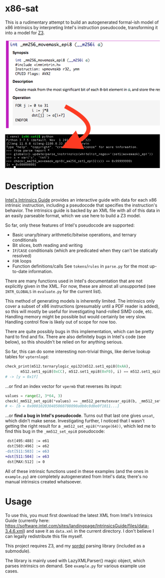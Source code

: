 x86-sat
===
This is a rudimentary attempt to build an autogenerated formal-ish model of
x86 intrinsics by interpreting Intel's instruction pseudocode, transforming
it into a model for [Z3](https://github.com/Z3Prover/z3).

![overview image](overview-1.png)

# Description
[Intel's Intrinsics Guide](https://software.intel.com/sites/landingpage/IntrinsicsGuide/) provides an interactive
guide with data for each x86 intrinsic instruction, including a pseudocode that specifies the instruction's
behavior. The intrinsics guide is backed by an XML file with all of this data in an easily parseable format,
which we use here to build a Z3 model.

So far, only these features of Intel's pseudocode are supported:
* Basic unary/binary arithmetic/bitwise operations, and ternary conditionals
* Bit slices, both reading and writing
* `IF`/`CASE` conditionals (which are predicated when they can't be statically resolved)
* `FOR` loops
* Function definitions/calls
See `tokens`/`rules` in `parse.py` for the most up-to-date information.

There are many functions used in Intel's documentation that are not explicitly given in the XML. For now,
these are almost all unsupported (see `INTR_GLOBALS` in `evaluate.py` for the current list).

This method of generating models is inherently limited. The intrinsics only cover a subset of x86
instructions (presumably until a PDF reader is added), so this will mostly be
useful for investigating hand-rolled SIMD code, etc. Handling memory might be possible but would
certainly be very slow. Handling control flow is likely out of scope for now too.

There are quite possibly bugs in this implementation, which can be pretty hard to find and fix.
There are also definitely bugs in Intel's code (see below), so this shouldn't be relied on
for anything serious.

So far, this can do some interesting non-trivial things, like derive lookup
tables for `vpternlogd`:
```python
check_print(m512.ternarylogic_epi32(m512.set1_epi8(0xAA),
       m512.set1_epi8(0xCC), m512.set1_epi8(0xF0), i) == m512.set1_epi8(0x57))
# -> [y = 0x1f]
```
...or find an index vector for `vpermb` that reverses its input:
```python
values = range(2, 3*64, 3)
check(_mm512_set_epi8(*values) == _mm512_permutexvar_epi8(b, _mm512_set_epi8(*reversed(values))))
# <- [b = 0x000102030405060708090a0b0c0d0e0f1011...]
```
...or **find a bug in Intel's pseudocode**. Turns out that last one gives `unsat`, which didn't make sense.
Investigating further, I noticed that I wasn't getting the right result for a `_mm512_set_epi8(*range(64))`,
which led me to find this bug in the `_mm512_set_epi8` pseudocode:
```diff
 dst[495:488] := e61
 dst[503:496] := e62
-dst[511:503] := e63
+dst[511:504] := e63
 dst[MAX:512] := 0
```

All of these intrinsic functions used in these examples (and the ones in `example.py`) are completely
autogenerated from Intel's data; there's no manual intrinsics created whatsoever.

# Usage
To use this, you must first download the latest XML from Intel's Intrinsics Guide
(currently here: https://software.intel.com/sites/landingpage/IntrinsicsGuide/files/data-3.4.6.xml)
and save it as `data.xml` in the current directory. I don't believe I can legally
redistribute this file myself.

This project requires Z3, and my [sprdpl](https://github.com/zwegner/sprdpl) parsing library
(included as a submodule).

The library is mainly used with LazyXMLParser() magic object, which parses intrinsics on demand. See `example.py`
for various example use cases.
